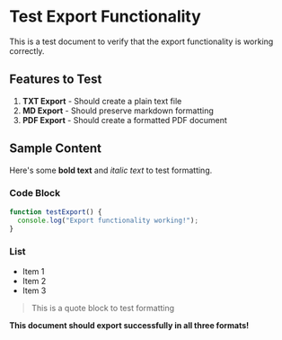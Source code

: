 # Test Export Functionality

This is a test document to verify that the export functionality is working correctly.

## Features to Test

1. **TXT Export** - Should create a plain text file
2. **MD Export** - Should preserve markdown formatting
3. **PDF Export** - Should create a formatted PDF document

## Sample Content

Here's some **bold text** and *italic text* to test formatting.

### Code Block
```javascript
function testExport() {
  console.log("Export functionality working!");
}
```

### List
- Item 1
- Item 2
- Item 3

> This is a quote block to test formatting

**This document should export successfully in all three formats!**
